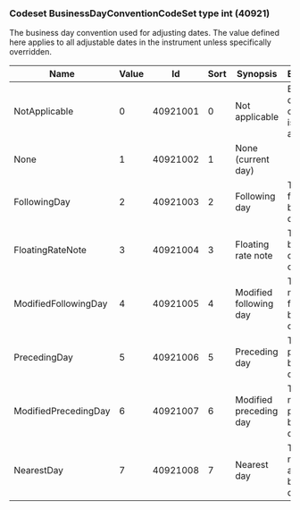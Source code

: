 ### Codeset BusinessDayConventionCodeSet type int (40921)

The business day convention used for adjusting dates. The value defined here applies to all adjustable dates in the instrument unless specifically overridden.

| Name                 | Value | Id       | Sort | Synopsis               | Elaboration                                |
|----------------------|-------|----------|------|------------------------|--------------------------------------------|
| NotApplicable        | 0     | 40921001 | 0    | Not applicable         | Business day convention is not applicable. |
| None                 | 1     | 40921002 | 1    | None (current day)     |                                            |
| FollowingDay         | 2     | 40921003 | 2    | Following day          | The following business day.                |
| FloatingRateNote     | 3     | 40921004 | 3    | Floating rate note     | The FRN business day convention.           |
| ModifiedFollowingDay | 4     | 40921005 | 4    | Modified following day | The modified following business day.       |
| PrecedingDay         | 5     | 40921006 | 5    | Preceding day          | The preceding business day.                |
| ModifiedPrecedingDay | 6     | 40921007 | 6    | Modified preceding day | The modified preceding business day.       |
| NearestDay           | 7     | 40921008 | 7    | Nearest day            | The nearest applicable business day.       |


